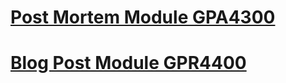 # [Post Mortem Module GPA4300](https://worgaros.github.io/PostMortemModuleGPA4300)

# [Blog Post Module GPR4400](https://worgaros.github.io/BlogPostModuleGPR4400)
